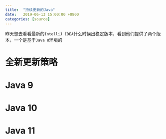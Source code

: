 ```yaml
---
title:  "持续更新的Java"
date:   2019-06-13 15:00:00 +0800
categories: [source]
---
```


昨天想去看看最新的`IntelliJ IDEA`什么时候出稳定版本，看到他们提供了两个版本，一个是基于`Java 8`环境的

# 全新更新策略

# Java 9

# Java 10

# Java 11